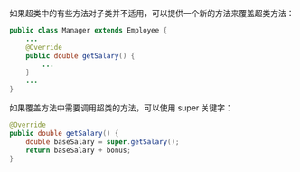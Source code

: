 如果超类中的有些方法对子类并不适用，可以提供一个新的方法来覆盖超类方法：

```java
public class Manager extends Employee {
    ...
    @Override
    public double getSalary() {
        ...
    }
    ...
}
```

如果覆盖方法中需要调用超类的方法，可以使用 super 关键字：

```java
@Override
public double getSalary() {
    double baseSalary = super.getSalary();
    return baseSalary + bonus;
}
```


